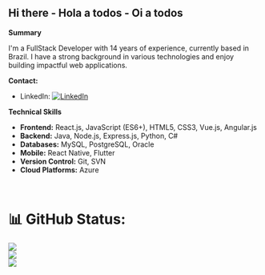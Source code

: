 ## Hi there - Hola a todos - Oi a todos 

**Summary**

I'm a FullStack Developer with 14 years of experience, currently based in Brazil. I have a strong background in various technologies and enjoy building impactful web applications.

**Contact:**

* LinkedIn: [![LinkedIn](https://img.shields.io/badge/LinkedIn-%230077B5.svg?logo=linkedin&logoColor=white)](https://www.linkedin.com/in/marceloandresvalderramacorrea/)

**Technical Skills**

* **Frontend:** React.js, JavaScript (ES6+), HTML5, CSS3, Vue.js, Angular.js
* **Backend:** Java, Node.js, Express.js, Python, C#
* **Databases:** MySQL, PostgreSQL, Oracle
* **Mobile:** React Native, Flutter
* **Version Control:** Git, SVN
* **Cloud Platforms:** Azure

<br/>

# 📊 GitHub Status:

![](https://github-readme-stats.vercel.app/api?username=correa96cl&theme=midnight-purple&hide_border=true&include_all_commits=false&count_private=false)<br/>
![](https://github-readme-streak-stats.herokuapp.com/?user=correa96cl&theme=midnight-purple&hide_border=true)<br/>
![](https://github-readme-stats.vercel.app/api/top-langs/?username=correa96cl&theme=midnight-purple&hide_border=true&include_all_commits=false&count_private=false&layout=compact)




<!--
**correa96cl/correa96cl** is a ✨ _special_ ✨ repository because its `README.md` (this file) appears on your GitHub profile.

Here are some ideas to get you started:

- 🔭 I’m currently working on ...
- 🌱 I’m currently learning ...
- 👯 I’m looking to collaborate on ...
- 🤔 I’m looking for help with ...
- 💬 Ask me about ...
- 📫 How to reach me: ...
- 😄 Pronouns: ...
- ⚡ Fun fact: ...
-->
